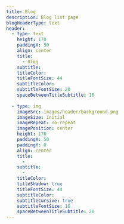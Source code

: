 ```yaml
---
title: Blog
description: Blog list page
blogHeaderType: text
header:
  - type: text
    height: 170
    paddingX: 50
    align: center
    title:
      - Blog
    subtitle:
    titleColor: 
    titleFontSize: 44
    subtitleColor: 
    subtitleFontSize: 20
    spaceBetweenTitleSubtitle: 16
  
  - type: img
    imageSrc: images/header/background.png
    imageSize: initial
    imageRepeat: no-repeat
    imagePosition: center
    height: 170
    paddingX: 50
    paddingY: 0
    align: center
    title:
      - 
    subtitle:
      - 
    titleColor: 
    titleShadow: true
    titleFontSize: 44
    subtitleColor: 
    subtitleCursive: true
    subtitleFontSize: 16
    spaceBetweenTitleSubtitle: 20
---
```


